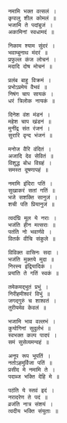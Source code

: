     नमामि भक्त वत्सलं ।
    कृपालु शील कोमलं ॥
    भजामि ते पदांबुजं ।
    अकामिनां स्वधामदं ॥

    निकाम श्याम सुंदरं ।
    भवाम्बुनाथ मंदरं ॥
    प्रफुल्ल कंज लोचनं ।
    मदादि दोष मोचनं ॥

    प्रलंब बाहु विक्रमं ।
    प्रभोऽप्रमेय वैभवं ॥
    निषंग चाप सायकं ।
    धरं त्रिलोक नायकं ॥

    दिनेश वंश मंडनं ।
    महेश चाप खंडनं ॥
    मुनींद्र संत रंजनं ।
    सुरारि वृन्द भंजनं ॥

    मनोज वैरि वंदितं ।
    अजादि देव सेवितं ॥
    विशुद्ध बोध विग्रहं ।
    समस्त दूषणापहं ॥

    नमामि इंदिरा पतिं ।
    सुखाकरं सतां गतिं ॥
    भजे सशक्ति सानुजं ।
    शची पति प्रियानुजं ॥

    त्वदंघ्रि मूल ये नराः ।
    भजंति हीन मत्सराः ॥
    पतंति नो भवार्णवे ।
    वितर्क वीचि संकुले ॥

    विविक्त वासिनः सदा ।
    भजंति मुक्तये मुदा ॥
    निरस्य इंद्रियादिकं ।
    प्रयांति ते गतिं स्वकं ॥

    तमेकमद्भुतं प्रभुं ।
    निरीहमीश्वरं विभुं ॥
    जगद्गुरुं च शाश्वतं ।
    तुरीयमेव केवलं ॥

    भजामि भाव वल्लभं ।
    कुयोगिनां सुदुर्लभं ॥
    स्वभक्त कल्प पादपं ।
    समं सुसेव्यमन्वहं ॥

    अनूप रूप भूपतिं ।
    नतोऽहमुर्विजा पतिं ॥
    प्रसीद मे नमामि ते ।
    पदाब्ज भक्ति देहि मे ॥

    पठंति ये स्तवं इदं ।
    नरादरेण ते पदं ॥
    व्रजंति नात्र संशयं ।
    त्वदीय भक्ति संयुताः ॥
